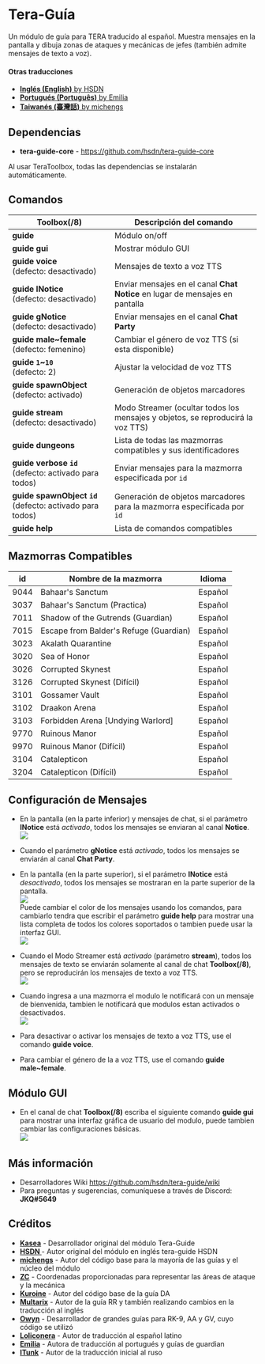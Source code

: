 # Tera-Guía
Un módulo de guía para TERA traducido al español. Muestra mensajes en la pantalla y dibuja zonas de ataques y mecánicas de jefes (también admite mensajes de texto a voz).   

#### Otras traducciones

* [**Inglés (English)** by HSDN](https://github.com/hsdn/tera-guide)
* [**Portugués (Português)** by Emilia](https://github.com/emilia-s2/Guia-DG-Portugues)
* [**Taiwanés (臺灣話)** by michengs](https://github.com/michengs/Dungeon-guide)

## Dependencias
* **tera-guide-core** - https://github.com/hsdn/tera-guide-core

Al usar TeraToolbox, todas las dependencias se instalarán automáticamente.   

## Comandos
Toolbox(/8) | Descripción del comando
--- | ---
**guide** | Módulo on/off
**guide&nbsp;gui** | Mostrar módulo GUI
**guide&nbsp;voice**<br>(defecto: desactivado) | Mensajes de texto a voz TTS
**guide&nbsp;lNotice**<br>(defecto: desactivado) | Enviar mensajes en el canal **Chat Notice** en lugar de mensajes en pantalla
**guide&nbsp;gNotice**<br>(defecto: desactivado) | Enviar mensajes en el canal **Chat Party**
**guide male~female**<br>(defecto: femenino) | Cambiar el género de voz TTS (si esta disponible)
**guide&nbsp;`1`~`10`**<br>(defecto: 2) | Ajustar la velocidad  de voz TTS
**guide&nbsp;spawnObject**<br>(defecto: activado) | Generación de objetos marcadores
**guide&nbsp;stream**<br>(defecto: desactivado) | Modo Streamer (ocultar todos los mensajes y objetos, se reproducirá la voz TTS)
**guide&nbsp;dungeons** | Lista de todas las mazmorras compatibles y sus identificadores
**guide&nbsp;verbose&nbsp;`id`**<br>(defecto: activado para todos) | Enviar mensajes para la mazmorra especificada por `id`
**guide&nbsp;spawnObject&nbsp;`id`**<br>(defecto: activado para todos) | Generación de objetos marcadores para la mazmorra especificada por `id`
**guide&nbsp;help** | Lista de comandos compatibles

## Mazmorras Compatibles
id | Nombre de la mazmorra | Idioma
--- | --- | ---
9044 | Bahaar's Sanctum | Español
3037 | Bahaar's Sanctum (Practica) | Español
7011 | Shadow of the Gutrends (Guardian) | Español
7015 | Escape from Balder's Refuge (Guardian) | Español
3023 | Akalath Quarantine | Español
3020 | Sea of Honor | Español
3026 | Corrupted Skynest | Español
3126 | Corrupted Skynest (Difícil) | Español
3101 | Gossamer Vault | Español
3102 | Draakon Arena | Español
3103 | Forbidden Arena [Undying Warlord] | Español
9770 | Ruinous Manor | Español
9970 | Ruinous Manor (Difícil) | Español
3104 | Catalepticon | Español
3204 | Catalepticon (Difícil) | Español

## Configuración de Mensajes

* En la pantalla (en la parte inferior) y mensajes de chat, si el parámetro **lNotice** está *activado*, todos los mensajes se enviaran al canal **Notice**.   
  ![](https://i.imgur.com/PGRm9Hx.png)   

* Cuando el parámetro **gNotice** está *activado*, todos los mensajes se enviarán al canal **Chat Party**.   

* En la pantalla (en la parte superior), si el parámetro **lNotice** está *desactivado*, todos los mensajes se mostraran en la parte superior de la pantalla.   
  ![](https://i.imgur.com/eVmuWjG.png)   
  Puede cambiar el color de los mensajes usando los comandos, para cambiarlo tendra que escribir el parámetro **guide help** para mostrar una lista completa de todos los colores soportados o tambien puede usar la interfaz GUI.   
  ![](https://i.imgur.com/uXc3vdH.png)   

* Cuando el Modo Streamer está *activado* (parámetro **stream**), todos los mensajes de texto se enviarán solamente al canal de chat **Toolbox(/8)**, pero se reproducirán los mensajes de texto a voz TTS.   
  ![](https://i.imgur.com/NLIt4yq.png)   

* Cuando ingresa a una mazmorra el modulo le notificará con un mensaje de bienvenida, tambien le notificará que modulos estan activados o desactivados.   
  ![](https://i.imgur.com/iGBO15l.png)   

* Para desactivar o activar los mensajes de texto a voz TTS, use el comando **guide voice**.   

* Para cambiar el género de la a voz TTS, use el comando **guide male~female**.   

## Módulo GUI

* En el canal de chat **Toolbox(/8)** escriba el siguiente comando **guide gui** para mostrar una interfaz gráfica de usuario del modulo, puede tambien cambiar las configuraciones básicas.   
  ![](https://i.imgur.com/KNRFZI7.png)   

## Más información
* Desarrolladores Wiki https://github.com/hsdn/tera-guide/wiki
* Para preguntas y sugerencias, comuníquese a través de Discord: **JKQ#5649**

## Créditos
- **[Kasea](https://github.com/Kaseaa)** - Desarrollador original del módulo Tera-Guide
- **[HSDN ](https://github.com/HSDN)** - Autor original del módulo en inglés tera-guide HSDN
- **[michengs](https://github.com/michengs)** - Autor del código base para la mayoría de las guías y el núcleo del módulo
- **[ZC](https://github.com/tera-mod)** - Coordenadas proporcionadas para representar las áreas de ataque y la mecánica
- **[Kuroine](https://github.com/Kuroine)** - Autor del código base de la guía DA
- **[Multarix](https://github.com/Multarix)** - Autor de la guía RR y también realizando cambios en la traducción al inglés
- **[Owyn](https://github.com/Owyn)** - Desarrollador de grandes guías para RK-9, AA y GV, cuyo código se utilizó
- **[Loliconera](https://github.com/Loliconera)** - Autor de traducción al español latino
- **[Emilia](https://github.com/emilia-s2)** - Autora de traducción al portugués y guías de guardian
- **[ITunk](https://github.com/GrafNikola)** - Autor de la traducción inicial al ruso